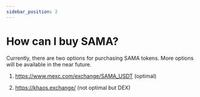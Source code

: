 ```yaml
---
sidebar_position: 2
---
```


# How can I buy SAMA?

Currently, there are two options for purchasing SAMA tokens. More options will be available in the near future.

1. https://www.mexc.com/exchange/SAMA_USDT (optimal)

2. https://khaos.exchange/ (not optimal but DEX)